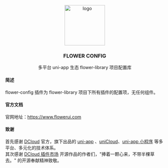 <p align="center"><img alt="logo" src="https://www.flowerui.com/logo/config.png" width="128"></p>
<h3 align="center">FLOWER CONFIG</h3>
<p align="center">多平台 uni-app 生态 flower-library 项目配置库</p>

#### 简述
flower-config 插件为 flower-library 项目下所有插件的配置项，无任何组件。
#### 官方文档
官网地址：<a target="_blank" href="https://www.flowerui.com">https://www.flowerui.com</a>  
#### 致谢
首先感谢 [DCloud](https://www.dcloud.io/) 官方，旗下出品的 [uni-app](https://uniapp.dcloud.net.cn/) 、[uniCloud](https://uniapp.dcloud.net.cn/uniCloud/)、[uni-app 小程序](https://nativesupport.dcloud.net.cn/README) 等多平台、多元化的技术体系。  
其次感谢 [DCloud 插件市场](https://ext.dcloud.net.cn/) 开源作品的作者们，"捧着一颗心来，不带半棵草去。" 的开源奉献精神致敬。